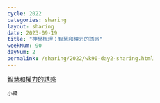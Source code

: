 ```yaml
---
cycle: 2022
categories: sharing
layout: sharing
date: 2023-09-19
title: "神學梳理：智慧和權力的誘惑"
weekNum: 90
dayNum: 2
permalink: /sharing/2022/wk90-day2-sharing.html
---
```


[智慧和權力的誘惑](https://eccseattle.github.io/media/sharing/2022/wk090/2023-09-19-bin.m4a)

`小錢`
